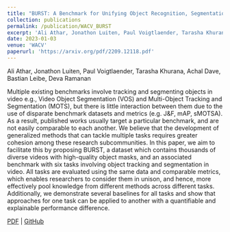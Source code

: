 ```yaml
---
title: "BURST: A Benchmark for Unifying Object Recognition, Segmentation and Tracking in Video"
collection: publications
permalink: /publication/WACV_BURST
excerpt: 'Ali Athar, Jonathon Luiten, Paul Voigtlaender, Tarasha Khurana, Achal Dave, Bastian Leibe, Deva Ramanan'
date: 2023-01-03
venue: 'WACV'
paperurl: 'https://arxiv.org/pdf/2209.12118.pdf'
---
```

Ali Athar, Jonathon Luiten, Paul Voigtlaender, Tarasha Khurana, Achal Dave, Bastian Leibe, Deva Ramanan

Multiple existing benchmarks involve tracking and segmenting objects in video e.g., Video Object Segmentation (VOS) and Multi-Object Tracking and Segmentation (MOTS), but there is little interaction between them due to the use of disparate benchmark datasets and metrics (e.g. J&F, mAP, sMOTSA). As a result, published works usually target a particular benchmark, and are not easily comparable to each another. We believe that the development of generalized methods that can tackle multiple tasks requires greater cohesion among these research subcommunities. In this paper, we aim to facilitate this by proposing BURST, a dataset which contains thousands of diverse videos with high-quality object masks, and an associated benchmark with six tasks involving object tracking and segmentation in video. All tasks are evaluated using the same data and comparable metrics, which enables researchers to consider them in unison, and hence, more effectively pool knowledge from different methods across different tasks. Additionally, we demonstrate several baselines for all tasks and show that approaches for one task can be applied to another with a quantifiable and explainable performance difference.

[PDF](https://arxiv.org/pdf/2209.12118.pdf) | [GitHub](https://github.com/Ali2500/BURST-benchmark)
